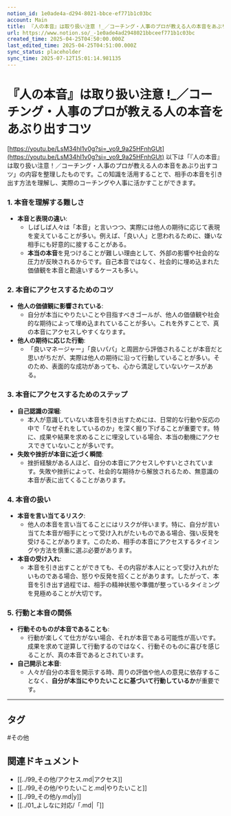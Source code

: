 ```yaml
---
notion_id: 1e0ade4a-d294-8021-bbce-ef771b1c03bc
account: Main
title: 『人の本音』は取り扱い注意 !_／コーチング・人事のプロが教える人の本音をあぶり出すコツ
url: https://www.notion.so/_-1e0ade4ad2948021bbceef771b1c03bc
created_time: 2025-04-25T04:50:00.000Z
last_edited_time: 2025-04-25T04:51:00.000Z
sync_status: placeholder
sync_time: 2025-07-12T15:01:14.981135
---
```

# 『人の本音』は取り扱い注意 !_／コーチング・人事のプロが教える人の本音をあぶり出すコツ

[https://youtu.be/LsM34hI1v0g?si=_vo9_9a25HFnhGUt](https://youtu.be/LsM34hI1v0g?si=_vo9_9a25HFnhGUt)
以下は「『人の本音』は取り扱い注意！／コーチング・人事のプロが教える人の本音をあぶり出すコツ」の内容を整理したものです。この知識を活用することで、相手の本音を引き出す方法を理解し、実際のコーチングや人事に活かすことができます。
### 1. **本音を理解する難しさ**
- **本音と表現の違い**:
  - しばしば人々は「本音」と言いつつ、実際には他人の期待に応じて表現を変えていることが多い。例えば、「良い人」と思われるために、嫌いな相手にも好意的に接することがある。
  - **本当の本音**を見つけることが難しい理由として、外部の影響や社会的な圧力が反映されるからです。自己本音ではなく、社会的に埋め込まれた価値観を本音と勘違いするケースも多い。
### 2. **本音にアクセスするためのコツ**
- **他人の価値観に影響されている**:
  - 自分が本当にやりたいことや目指すべきゴールが、他人の価値観や社会的な期待によって埋め込まれていることが多い。これを外すことで、真の本音にアクセスしやすくなります。
- **他人の期待に応じた行動**:
  - 「良いマネージャー」「良いパパ」と周囲から評価されることが本音だと思いがちだが、実際は他人の期待に沿って行動していることが多い。そのため、表面的な成功があっても、心から満足していないケースがある。
### 3. **本音にアクセスするためのステップ**
- **自己認識の深堀**:
  - 本人が意識していない本音を引き出すためには、日常的な行動や反応の中で「なぜそれをしているのか」を深く掘り下げることが重要です。特に、成果や結果を求めることに埋没している場合、本当の動機にアクセスできていないことが多いです。
- **失敗や挫折が本音に近づく瞬間**:
  - 挫折経験がある人ほど、自分の本音にアクセスしやすいとされています。失敗や挫折によって、社会的な期待から解放されるため、無意識の本音が表に出てくることがあります。
### 4. **本音の扱い**
- **本音を言い当てるリスク**:
  - 他人の本音を言い当てることにはリスクが伴います。特に、自分が言い当てた本音が相手にとって受け入れがたいものである場合、強い反発を受けることがあります。このため、相手の本音にアクセスするタイミングや方法を慎重に選ぶ必要があります。
- **本音の受け入れ**:
  - 本音を引き出すことができても、その内容が本人にとって受け入れがたいものである場合、怒りや反発を招くことがあります。したがって、本音を引き出す過程では、相手の精神状態や準備が整っているタイミングを見極めることが大切です。
### 5. **行動と本音の関係**
- **行動そのものが本音であることも**:
  - 行動が楽しくて仕方がない場合、それが本音である可能性が高いです。成果を求めて逆算して行動するのではなく、行動そのものに喜びを感じることが、真の本音であるとされています。
- **自己開示と本音**:
  - 人々が自分の本音を開示する時、周りの評価や他人の意見に依存することなく、**自分が本当にやりたいことに基づいて行動しているか**が重要です。
---

## タグ

#その他 

## 関連ドキュメント

- [[../99_その他/アクセス.md|アクセス]]
- [[../99_その他/やりたいこと.md|やりたいこと]]
- [[../99_その他/y.md|y]]
- [[../01_よしなに対応/「.md|「]]
